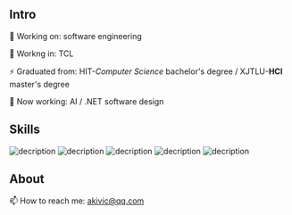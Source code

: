 ## Intro
🔭 Working on: software engineering

🌱 Workng in: TCL

⚡ Graduated from: HIT-*Computer Science* bachelor's degree / XJTLU-**HCI** master's degree 

🤖 Now working: AI / .NET software design



## Skills
![decription](https://img.shields.io/badge/C%2B%2B-00599C?style=for-the-badge&logo=c%2B%2B&logoColor=white)
![decription](https://img.shields.io/badge/Qt-4EA94B?style=for-the-badge&logo=Qt&logoColor=white)
![decription](https://img.shields.io/badge/Python-14354C?style=for-the-badge&logo=python&logoColor=white)
![decription](https://img.shields.io/badge/C%23-239120?style=for-the-badge&logo=c-sharp&logoColor=white)
![decription](https://img.shields.io/badge/Unity-100000?style=for-the-badge&logo=unity&logoColor=white)

## About
📫 How to reach me: akivic@qq.com
